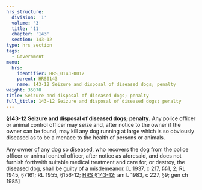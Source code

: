 ```yaml
---
hrs_structure:
  division: '1'
  volume: '3'
  title: '11'
  chapter: '143'
  section: 143-12
type: hrs_section
tags:
  - Government
menu:
  hrs:
    identifier: HRS_0143-0012
    parent: HRS0143
    name: 143-12 Seizure and disposal of diseased dogs; penalty
weight: 35070
title: Seizure and disposal of diseased dogs; penalty
full_title: 143-12 Seizure and disposal of diseased dogs; penalty
---
```

**§143-12 Seizure and disposal of diseased dogs; penalty.** Any police officer or animal control officer may seize and, after notice to the owner if the owner can be found, may kill any dog running at large which is so obviously diseased as to be a menace to the health of persons or animals.

Any owner of any dog so diseased, who recovers the dog from the police officer or animal control officer, after notice as aforesaid, and does not furnish forthwith suitable medical treatment and care for, or destroy, the diseased dog, shall be guilty of a misdemeanor. [L 1937, c 217, §§1, 2; RL 1945, §7161; RL 1955, §156-12; [HRS §143-12](/title-11/chapter-143/section-143-12/); am L 1983, c 227, §9; gen ch 1985]
